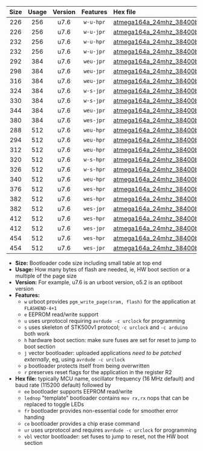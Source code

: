 |Size|Usage|Version|Features|Hex file|
|:-:|:-:|:-:|:-:|:--|
|226|256|u7.6|`w-u-hpr`|[atmega164a_24mhz_38400bps_ur.hex](https://raw.githubusercontent.com/stefanrueger/urboot/main/bootloaders/atmega164a/fcpu_24mhz/38400_bps/atmega164a_24mhz_38400bps_ur.hex)|
|226|256|u7.6|`w-u-jpr`|[atmega164a_24mhz_38400bps_ur_vbl.hex](https://raw.githubusercontent.com/stefanrueger/urboot/main/bootloaders/atmega164a/fcpu_24mhz/38400_bps/atmega164a_24mhz_38400bps_ur_vbl.hex)|
|232|256|u7.6|`w-u-hpr`|[atmega164a_24mhz_38400bps_lednop_ur.hex](https://raw.githubusercontent.com/stefanrueger/urboot/main/bootloaders/atmega164a/fcpu_24mhz/38400_bps/atmega164a_24mhz_38400bps_lednop_ur.hex)|
|232|256|u7.6|`w-u-jpr`|[atmega164a_24mhz_38400bps_lednop_ur_vbl.hex](https://raw.githubusercontent.com/stefanrueger/urboot/main/bootloaders/atmega164a/fcpu_24mhz/38400_bps/atmega164a_24mhz_38400bps_lednop_ur_vbl.hex)|
|292|384|u7.6|`weu-jpr`|[atmega164a_24mhz_38400bps_ee_ur_vbl.hex](https://raw.githubusercontent.com/stefanrueger/urboot/main/bootloaders/atmega164a/fcpu_24mhz/38400_bps/atmega164a_24mhz_38400bps_ee_ur_vbl.hex)|
|298|384|u7.6|`weu-jpr`|[atmega164a_24mhz_38400bps_ee_lednop_ur_vbl.hex](https://raw.githubusercontent.com/stefanrueger/urboot/main/bootloaders/atmega164a/fcpu_24mhz/38400_bps/atmega164a_24mhz_38400bps_ee_lednop_ur_vbl.hex)|
|316|384|u7.6|`weu-jpr`|[atmega164a_24mhz_38400bps_ee_lednop_fr_ur_vbl.hex](https://raw.githubusercontent.com/stefanrueger/urboot/main/bootloaders/atmega164a/fcpu_24mhz/38400_bps/atmega164a_24mhz_38400bps_ee_lednop_fr_ur_vbl.hex)|
|324|384|u7.6|`w-s-jpr`|[atmega164a_24mhz_38400bps_vbl.hex](https://raw.githubusercontent.com/stefanrueger/urboot/main/bootloaders/atmega164a/fcpu_24mhz/38400_bps/atmega164a_24mhz_38400bps_vbl.hex)|
|330|384|u7.6|`w-s-jpr`|[atmega164a_24mhz_38400bps_lednop_vbl.hex](https://raw.githubusercontent.com/stefanrueger/urboot/main/bootloaders/atmega164a/fcpu_24mhz/38400_bps/atmega164a_24mhz_38400bps_lednop_vbl.hex)|
|344|384|u7.6|`weu-jpr`|[atmega164a_24mhz_38400bps_ee_lednop_fr_ce_ur_vbl.hex](https://raw.githubusercontent.com/stefanrueger/urboot/main/bootloaders/atmega164a/fcpu_24mhz/38400_bps/atmega164a_24mhz_38400bps_ee_lednop_fr_ce_ur_vbl.hex)|
|380|384|u7.6|`wes-jpr`|[atmega164a_24mhz_38400bps_ee_vbl.hex](https://raw.githubusercontent.com/stefanrueger/urboot/main/bootloaders/atmega164a/fcpu_24mhz/38400_bps/atmega164a_24mhz_38400bps_ee_vbl.hex)|
|288|512|u7.6|`weu-hpr`|[atmega164a_24mhz_38400bps_ee_ur.hex](https://raw.githubusercontent.com/stefanrueger/urboot/main/bootloaders/atmega164a/fcpu_24mhz/38400_bps/atmega164a_24mhz_38400bps_ee_ur.hex)|
|294|512|u7.6|`weu-hpr`|[atmega164a_24mhz_38400bps_ee_lednop_ur.hex](https://raw.githubusercontent.com/stefanrueger/urboot/main/bootloaders/atmega164a/fcpu_24mhz/38400_bps/atmega164a_24mhz_38400bps_ee_lednop_ur.hex)|
|312|512|u7.6|`weu-hpr`|[atmega164a_24mhz_38400bps_ee_lednop_fr_ur.hex](https://raw.githubusercontent.com/stefanrueger/urboot/main/bootloaders/atmega164a/fcpu_24mhz/38400_bps/atmega164a_24mhz_38400bps_ee_lednop_fr_ur.hex)|
|320|512|u7.6|`w-s-hpr`|[atmega164a_24mhz_38400bps.hex](https://raw.githubusercontent.com/stefanrueger/urboot/main/bootloaders/atmega164a/fcpu_24mhz/38400_bps/atmega164a_24mhz_38400bps.hex)|
|326|512|u7.6|`w-s-hpr`|[atmega164a_24mhz_38400bps_lednop.hex](https://raw.githubusercontent.com/stefanrueger/urboot/main/bootloaders/atmega164a/fcpu_24mhz/38400_bps/atmega164a_24mhz_38400bps_lednop.hex)|
|340|512|u7.6|`weu-hpr`|[atmega164a_24mhz_38400bps_ee_lednop_fr_ce_ur.hex](https://raw.githubusercontent.com/stefanrueger/urboot/main/bootloaders/atmega164a/fcpu_24mhz/38400_bps/atmega164a_24mhz_38400bps_ee_lednop_fr_ce_ur.hex)|
|376|512|u7.6|`wes-hpr`|[atmega164a_24mhz_38400bps_ee.hex](https://raw.githubusercontent.com/stefanrueger/urboot/main/bootloaders/atmega164a/fcpu_24mhz/38400_bps/atmega164a_24mhz_38400bps_ee.hex)|
|382|512|u7.6|`wes-hpr`|[atmega164a_24mhz_38400bps_ee_lednop.hex](https://raw.githubusercontent.com/stefanrueger/urboot/main/bootloaders/atmega164a/fcpu_24mhz/38400_bps/atmega164a_24mhz_38400bps_ee_lednop.hex)|
|382|512|u7.6|`wes-jpr`|[atmega164a_24mhz_38400bps_ee_lednop_vbl.hex](https://raw.githubusercontent.com/stefanrueger/urboot/main/bootloaders/atmega164a/fcpu_24mhz/38400_bps/atmega164a_24mhz_38400bps_ee_lednop_vbl.hex)|
|412|512|u7.6|`wes-hpr`|[atmega164a_24mhz_38400bps_ee_lednop_fr.hex](https://raw.githubusercontent.com/stefanrueger/urboot/main/bootloaders/atmega164a/fcpu_24mhz/38400_bps/atmega164a_24mhz_38400bps_ee_lednop_fr.hex)|
|412|512|u7.6|`wes-jpr`|[atmega164a_24mhz_38400bps_ee_lednop_fr_vbl.hex](https://raw.githubusercontent.com/stefanrueger/urboot/main/bootloaders/atmega164a/fcpu_24mhz/38400_bps/atmega164a_24mhz_38400bps_ee_lednop_fr_vbl.hex)|
|454|512|u7.6|`wes-hpr`|[atmega164a_24mhz_38400bps_ee_lednop_fr_ce.hex](https://raw.githubusercontent.com/stefanrueger/urboot/main/bootloaders/atmega164a/fcpu_24mhz/38400_bps/atmega164a_24mhz_38400bps_ee_lednop_fr_ce.hex)|
|454|512|u7.6|`wes-jpr`|[atmega164a_24mhz_38400bps_ee_lednop_fr_ce_vbl.hex](https://raw.githubusercontent.com/stefanrueger/urboot/main/bootloaders/atmega164a/fcpu_24mhz/38400_bps/atmega164a_24mhz_38400bps_ee_lednop_fr_ce_vbl.hex)|

- **Size:** Bootloader code size including small table at top end
- **Usage:** How many bytes of flash are needed, ie, HW boot section or a multiple of the page size
- **Version:** For example, u7.6 is an urboot version, o5.2 is an optiboot version
- **Features:**
  + `w` urboot provides `pgm_write_page(sram, flash)` for the application at `FLASHEND-4+1`
  + `e` EEPROM read/write support
  + `u` uses urprotocol requiring `avrdude -c urclock` for programming
  + `s` uses skeleton of STK500v1 protocol; `-c urclock` and `-c arduino` both work
  + `h` hardware boot section: make sure fuses are set for reset to jump to boot section
  + `j` vector bootloader: uploaded applications *need to be patched externally*, eg, using `avrdude -c urclock`
  + `p` bootloader protects itself from being overwritten
  + `r` preserves reset flags for the application in the register R2
- **Hex file:** typically MCU name, oscillator frequency (16 MHz default) and baud rate (115200 default) followed by
  + `ee` bootloader supports EEPROM read/write
  + `lednop` "template" bootloader contains `mov rx,rx` nops that can be replaced to toggle LEDs
  + `fr` bootloader provides non-essential code for smoother error handing
  + `ce` bootloader provides a chip erase command
  + `ur` uses urprotocol and requires `avrdude -c urclock` for programming
  + `vbl` vector bootloader: set fuses to jump to reset, not the HW boot section
